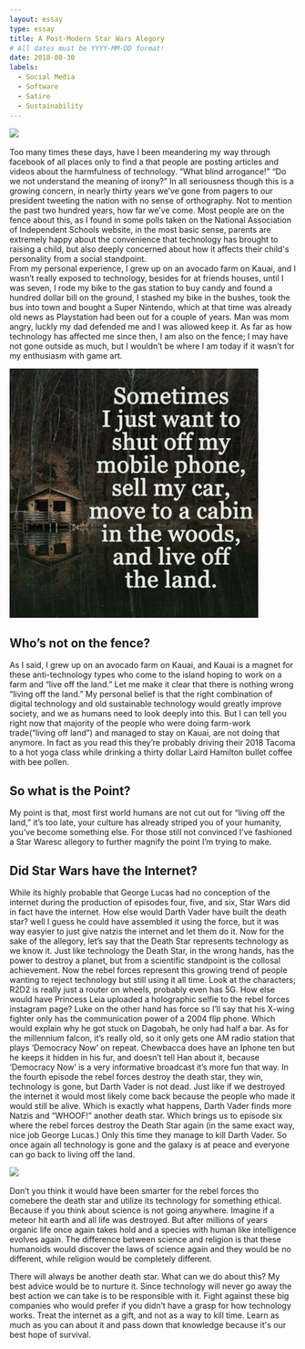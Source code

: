 ```yaml
---
layout: essay
type: essay
title: A Post-Modern Star Wars Alegory 
# All dates must be YYYY-MM-DD format!
date: 2018-08-30
labels:
  - Social Media
  - Software
  - Satire
  - Sustainability
---
```


<img class="ui image" src="{{ site.baseurl }}/images/vader.jpeg">

Too many times these days, have I been meandering my way through facebook of all places only to find a that people are posting articles and videos about the harmfulness of technology.  “What blind arrogance!” “Do we not understand the meaning of irony?” In all seriousness though this is a growing concern, in nearly thirty years we’ve gone from pagers to our president tweeting the nation with no sense of orthography.  Not to mention the past two hundred years, how far we’ve come.  Most people are on the fence about this, as I found in some polls taken on the National Association of Independent Schools website, in the most basic sense, parents are extremely happy about the convenience that technology has brought to raising a child, but also deeply concerned about how it affects their child's personality from a social standpoint.  
From my personal experience, I grew up on an avocado farm on Kauai, and I wasn’t really exposed to technology, besides for at friends houses, until I was seven, I rode my bike to the gas station to buy candy and found a hundred dollar bill on the ground, I stashed my bike in the bushes, took the bus into town and bought a Super Nintendo, which at that time was already old news as Playstation had been out for a couple of years.  Man was mom angry, luckly my dad defended me and I was allowed keep it.  As far as how technology has affected me since then, I am also on the fence; I may have not gone outside as much, but I wouldn’t be where I am today if it wasn’t for my enthusiasm with game art. 

<img class="ui medium right floated rounded image" src="../images/offTheLand.png">

## Who’s not on the fence?
As I said, I grew up on an avocado farm on Kauai, and Kauai is a magnet for these anti-technology types who come to the island hoping to work on a farm and “live off the land.” Let me make it clear that there is nothing wrong “living off the land.” My personal belief is that the right combination of digital technology and old sustainable technology would greatly improve society, and we as humans need to look deeply into this.  But I can tell you right now that majority of the people who were doing farm-work trade(“living off land”) and managed to stay on Kauai, are not doing that anymore. In fact as you read this they’re probably driving their 2018 Tacoma to a hot yoga class while drinking a thirty dollar Laird Hamilton bullet coffee with bee pollen.   

## So what is the Point?
My point is that, most first world humans are not cut out for “living off the land,” it’s too late, your culture has already striped you of your humanity, you’ve become something else. For those still not convinced I’ve fashioned a Star Waresc allegory to further magnify the point I’m trying to make.  

## Did Star Wars have the Internet?
While its highly probable that George Lucas had no conception of the internet during the production of episodes four, five, and six, Star Wars did in fact have the internet. How else would Darth Vader have built the death star? well I guess he could have assembled it using the force, but it was way easyier to just give natzis the internet and let them do it.  Now for the sake of the allegory, let’s say that the Death Star represents technology as we know it. Just like technology the Death Star, in the wrong hands, has the power to destroy a planet, but from a scientific standpoint is the collosal achievement. Now the rebel forces represent this growing trend of people wanting to reject technology but still using it all time.  Look at the characters; R2D2 is really just a router on wheels, probably even has 5G. How else would have Princess Leia uploaded a holographic selfie to the rebel forces instagram page? Luke on the other hand has force so I’ll say that his X-wing fighter only has the communication power of a 2004 flip phone. Which would explain why he got stuck on Dagobah, he only had half a bar.  As for the millennium falcon, it’s really old, so it only gets one AM radio station that plays ‘Democracy Now’ on repeat.  Chewbacca does have an Iphone ten but he keeps it hidden in his fur, and doesn’t tell Han about it, because ‘Democracy Now’ is a very informative broadcast it’s more fun that way. In the fourth episode the rebel forces destroy the death star, they win, technology is gone, but Darth Vader is not dead.  Just like if we destroyed the internet it would most likely come back because the people who made it would still be alive.  Which is exactly what happens, Darth Vader finds more Natzis and “WHOOF!” another death star.  Which brings us to episode six where the rebel forces destroy the Death Star again (in the same exact way, nice job George Lucas.) Only this time they manage to kill Darth Vader.  So once again all technology is gone and the galaxy is at peace and everyone can go back to living off the land.

<img class="ui image" src="{{ site.baseurl }}/images/cp3o.png">

Don’t you think it would have been smarter for the rebel forces tho comebere the death star and utilize its technology for something ethical. Because if you think about science is not going anywhere. Imagine if a meteor hit earth and all life was destroyed. But after millions of years organic life once again takes hold and a species with human like intelligence evolves again.  The difference between science and religion is that these humanoids would discover the laws of science again and they would be no different, while religion would be completely different. 

There will always be another death star. What can we do about this? My best advice would be to nurture it.  Since technology will never go away the best action we can take is to be responsible with it. Fight against these big companies who would prefer if you didn’t have a grasp for how technology works. Treat the internet as a gift, and not as a way to kill time. Learn as much as you can about it and pass down that knowledge because it's our best hope of survival. 

